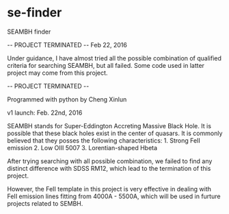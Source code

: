 # se-finder
SEAMBH finder

-- PROJECT TERMINATED --
Feb 22, 2016

Under guidance, I have almost tried all the possible combination of qualified criteria for searching SEAMBH, but all failed. Some code used in latter project may come from this project.

--  PROJECT TERMINATED -- 

Programmed with python by Cheng Xinlun

v1 launch: Feb. 22nd, 2016

SEAMBH stands for Super-Eddington Accreting Massive Black Hole. It is possible that these black holes exist in the center of quasars. It is commonly believed that they posses the following characteristics:
    1. Strong FeII emission
    2. Low OIII 5007
    3. Lorentian-shaped Hbeta

After trying searching with all possible combination, we failed to find any distinct difference with SDSS RM12, which lead to the termination of this project.

However, the FeII template in this project is very effective in dealing with FeII emission lines fitting from 4000A - 5500A, which will be used in furture projects related to SEMBH.
